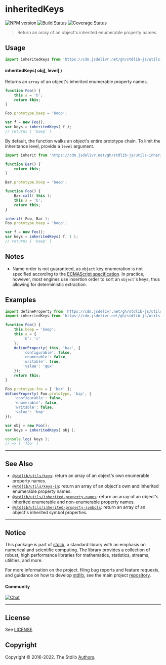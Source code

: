 <!--

@license Apache-2.0

Copyright (c) 2018 The Stdlib Authors.

Licensed under the Apache License, Version 2.0 (the "License");
you may not use this file except in compliance with the License.
You may obtain a copy of the License at

   http://www.apache.org/licenses/LICENSE-2.0

Unless required by applicable law or agreed to in writing, software
distributed under the License is distributed on an "AS IS" BASIS,
WITHOUT WARRANTIES OR CONDITIONS OF ANY KIND, either express or implied.
See the License for the specific language governing permissions and
limitations under the License.

-->

# inheritedKeys

[![NPM version][npm-image]][npm-url] [![Build Status][test-image]][test-url] [![Coverage Status][coverage-image]][coverage-url] <!-- [![dependencies][dependencies-image]][dependencies-url] -->

> Return an array of an object's inherited enumerable property names.



<section class="usage">

## Usage

```javascript
import inheritedKeys from 'https://cdn.jsdelivr.net/gh/stdlib-js/utils-inherited-keys@deno/mod.js';
```

#### inheritedKeys( obj\[, level] )

Returns an `array` of an object's inherited enumerable property names.

```javascript
function Foo() {
    this.a = 'b';
    return this;
}

Foo.prototype.beep = 'boop';

var f = new Foo();
var keys = inheritedKeys( f );
// returns [ 'beep' ]
```

By default, the function walks an object's entire prototype chain. To limit the inheritance level, provide a `level` argument.

```javascript
import inherit from 'https://cdn.jsdelivr.net/gh/stdlib-js/utils-inherit@deno/mod.js';

function Bar() {
    return this;
}

Bar.prototype.boop = 'beep';

function Foo() {
    Bar.call( this );
    this.a = 'b';
    return this;
}

inherit( Foo, Bar );
Foo.prototype.beep = 'boop';

var f = new Foo();
var keys = inheritedKeys( f, 1 );
// returns [ 'beep' ]
```

</section>

<!-- /.usage -->

<section class="notes">

## Notes

-   Name order is not guaranteed, as `object` key enumeration is not specified according to the [ECMAScript specification][ecma-262-for-in]. In practice, however, most engines use insertion order to sort an `object`'s keys, thus allowing for deterministic extraction.

</section>

<!-- /.notes -->

<section class="examples">

## Examples

<!-- eslint no-undef: "error" -->

```javascript
import defineProperty from 'https://cdn.jsdelivr.net/gh/stdlib-js/utils-define-property@deno/mod.js';
import inheritedKeys from 'https://cdn.jsdelivr.net/gh/stdlib-js/utils-inherited-keys@deno/mod.js';

function Foo() {
    this.beep = 'boop';
    this.a = {
        'b': 'c'
    };
    defineProperty( this, 'baz', {
        'configurable': false,
        'enumerable': false,
        'writable': true,
        'value': 'qux'
    });
    return this;
}

Foo.prototype.foo = [ 'bar' ];
defineProperty( Foo.prototype, 'bip', {
    'configurable': false,
    'enumerable': false,
    'writable': false,
    'value': 'bop'
});

var obj = new Foo();
var keys = inheritedKeys( obj );

console.log( keys );
// => [ 'foo' ]
```

</section>

<!-- /.examples -->

<!-- Section for related `stdlib` packages. Do not manually edit this section, as it is automatically populated. -->

<section class="related">

* * *

## See Also

-   <span class="package-name">[`@stdlib/utils/keys`][@stdlib/utils/keys]</span><span class="delimiter">: </span><span class="description">return an array of an object's own enumerable property names.</span>
-   <span class="package-name">[`@stdlib/utils/keys-in`][@stdlib/utils/keys-in]</span><span class="delimiter">: </span><span class="description">return an array of an object's own and inherited enumerable property names.</span>
-   <span class="package-name">[`@stdlib/utils/inherited-property-names`][@stdlib/utils/inherited-property-names]</span><span class="delimiter">: </span><span class="description">return an array of an object's inherited enumerable and non-enumerable property names.</span>
-   <span class="package-name">[`@stdlib/utils/inherited-property-symbols`][@stdlib/utils/inherited-property-symbols]</span><span class="delimiter">: </span><span class="description">return an array of an object's inherited symbol properties.</span>

</section>

<!-- /.related -->

<!-- Section for all links. Make sure to keep an empty line after the `section` element and another before the `/section` close. -->


<section class="main-repo" >

* * *

## Notice

This package is part of [stdlib][stdlib], a standard library with an emphasis on numerical and scientific computing. The library provides a collection of robust, high performance libraries for mathematics, statistics, streams, utilities, and more.

For more information on the project, filing bug reports and feature requests, and guidance on how to develop [stdlib][stdlib], see the main project [repository][stdlib].

#### Community

[![Chat][chat-image]][chat-url]

---

## License

See [LICENSE][stdlib-license].


## Copyright

Copyright &copy; 2016-2022. The Stdlib [Authors][stdlib-authors].

</section>

<!-- /.stdlib -->

<!-- Section for all links. Make sure to keep an empty line after the `section` element and another before the `/section` close. -->

<section class="links">

[npm-image]: http://img.shields.io/npm/v/@stdlib/utils-inherited-keys.svg
[npm-url]: https://npmjs.org/package/@stdlib/utils-inherited-keys

[test-image]: https://github.com/stdlib-js/utils-inherited-keys/actions/workflows/test.yml/badge.svg?branch=main
[test-url]: https://github.com/stdlib-js/utils-inherited-keys/actions/workflows/test.yml?query=branch:main

[coverage-image]: https://img.shields.io/codecov/c/github/stdlib-js/utils-inherited-keys/main.svg
[coverage-url]: https://codecov.io/github/stdlib-js/utils-inherited-keys?branch=main

<!--

[dependencies-image]: https://img.shields.io/david/stdlib-js/utils-inherited-keys.svg
[dependencies-url]: https://david-dm.org/stdlib-js/utils-inherited-keys/main

-->

[chat-image]: https://img.shields.io/gitter/room/stdlib-js/stdlib.svg
[chat-url]: https://gitter.im/stdlib-js/stdlib/

[stdlib]: https://github.com/stdlib-js/stdlib

[stdlib-authors]: https://github.com/stdlib-js/stdlib/graphs/contributors

[umd]: https://github.com/umdjs/umd
[es-module]: https://developer.mozilla.org/en-US/docs/Web/JavaScript/Guide/Modules

[deno-url]: https://github.com/stdlib-js/utils-inherited-keys/tree/deno
[umd-url]: https://github.com/stdlib-js/utils-inherited-keys/tree/umd
[esm-url]: https://github.com/stdlib-js/utils-inherited-keys/tree/esm
[branches-url]: https://github.com/stdlib-js/utils-inherited-keys/blob/main/branches.md

[stdlib-license]: https://raw.githubusercontent.com/stdlib-js/utils-inherited-keys/main/LICENSE

[ecma-262-for-in]: http://www.ecma-international.org/ecma-262/5.1/#sec-12.6.4

<!-- <related-links> -->

[@stdlib/utils/keys]: https://github.com/stdlib-js/utils-keys/tree/deno

[@stdlib/utils/keys-in]: https://github.com/stdlib-js/utils-keys-in/tree/deno

[@stdlib/utils/inherited-property-names]: https://github.com/stdlib-js/utils-inherited-property-names/tree/deno

[@stdlib/utils/inherited-property-symbols]: https://github.com/stdlib-js/utils-inherited-property-symbols/tree/deno

<!-- </related-links> -->

</section>

<!-- /.links -->
